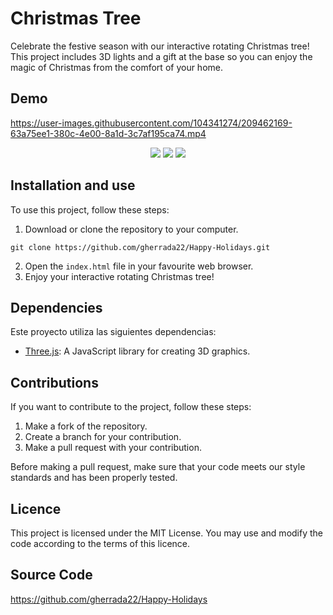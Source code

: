 # Christmas Tree

Celebrate the festive season with our interactive rotating Christmas tree! This project includes 3D lights and a gift at the base so you can enjoy the magic of Christmas from the comfort of your home.

## Demo


  

https://user-images.githubusercontent.com/104341274/209462169-63a75ee1-380c-4e00-8a1d-3c7af195ca74.mp4



<div align="center">
    <img src="https://img.shields.io/badge/JavaScript-5A5A5A?logo=javascript&logoColor=yelllow"/>
    <img src="https://img.shields.io/badge/HTML-5A5A5A?logo=html5" />
    <img src="https://img.shields.io/badge/CSS-5A5A5A?logo=css3&logoColor=01A3D8" />
</div>


## Installation and use

To use this project, follow these steps:

1. Download or clone the repository to your computer.
```
git clone https://github.com/gherrada22/Happy-Holidays.git
```
2. Open the `index.html` file in your favourite web browser.
3. Enjoy your interactive rotating Christmas tree!

## Dependencies

Este proyecto utiliza las siguientes dependencias:

- [Three.js](https://threejs.org/): A JavaScript library for creating 3D graphics.

## Contributions

If you want to contribute to the project, follow these steps:

1. Make a fork of the repository.
2. Create a branch for your contribution.
3. Make a pull request with your contribution.

Before making a pull request, make sure that your code meets our style standards and has been properly tested.

## Licence

This project is licensed under the MIT License. You may use and modify the code according to the terms of this licence.


## Source Code
https://github.com/gherrada22/Happy-Holidays

